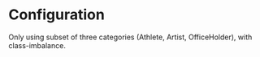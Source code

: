 # Configuration

Only using subset of three categories (Athlete, Artist, OfficeHolder), with class-imbalance.
